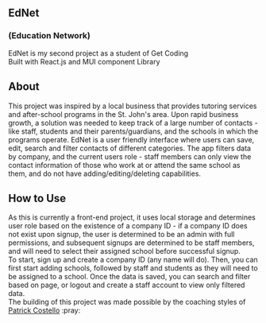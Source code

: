 

<h2>EdNet</h2>
<h3>(Education Network)</h3>
<P>EdNet is my second project as a student of Get Coding
<br>Built with React.js and MUI component Library<br></p>
<h2>About</h2>
<p>
  This project was inspired by a local business that provides tutoring services and after-school programs in the St. John's area. Upon rapid business growth, a solution was needed to keep track of a large number of contacts - like staff, students and their parents/guardians, and the schools in which the programs operate. EdNet is a user friendly interface where users can save, edit, search and filter contacts of different categories. The app filters data by company, and the current users role - staff members can only view the contact information of those who work at or attend the same school as them, and do not have adding/editing/deleting capabilities. </p>
  <h2>How to Use</h2>
 <p> As this is currently a front-end project, it uses local storage and determines user role based on the existence of a company ID - if a company ID does not exist upon signup, the user is determined to be an admin with full permissions, and subsequent signups are determined to be staff members, and will need to select their assigned school before successful signup. 
<br>To start, sign up and create a company ID (any name will do). Then, you can first start adding schools, followed by staff and students as they will need to be assigned to a school. Once the data is saved, you can search and filter based on page, or logout and create a staff account to view only filtered data.<br>
The building of this project was made possible by the coaching styles of <a href="https://github.com/prcostello">Patrick Costello</a> :pray: </p>



